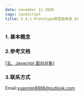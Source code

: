 ```yaml
---
date: november 11 2020
tags: JavaScript
title: 5.4.1 Prototype原型链继承_01
---
```

### 1. 基本概念


### 2.参考文档

[[五、Javacript 面向对象]](https://web-dolphin.github.io/2020/10/28/JavaScript/Tutorial/%E4%BA%94%E3%80%81Javacript%20%E9%9D%A2%E5%90%91%E5%AF%B9%E8%B1%A1/)

### 3.联系方式


Email:yuanmin8888@outlook.com